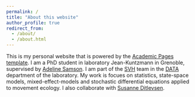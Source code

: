 ```yaml
---
permalink: /
title: "About this website"
author_profile: true
redirect_from: 
  - /about/
  - /about.html
---
```


This is my personal website that is powered by the [Academic Pages template](https://github.com/academicpages/academicpages.github.io). I am a PhD student in laboratory Jean-Kuntzmann in Grenoble, supervised by [Adeline Samson](http://adeline.e-samson.org/). I am part of the [SVH](https://svh.imag.fr/) team in the [DATA](https://www-ljk.imag.fr/spip.php?article6)  department of the laboratory. My work is focues on statistics, state-space models, mixed-effect-models and stochastic differential equations applied to movement ecology. I also collaborate with [Susanne Ditlevsen](https://web.math.ku.dk/~susanne/). 


 

